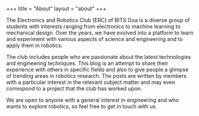 +++
title = "About"
layout = "about"
+++

The Electronics and Robotics Club (ERC) of BITS Goa is a diverse group of students with interests ranging from electronics to machine learning to mechanical design. Over the years, we have evolved into a platform to learn and experiment with various aspects of science and engineering and to apply them in robotics.

The club includes people who are passionate about the latest technologies and engineering techniques.  This blog is an attempt to share their experience with others in specific fields and also to give people a glimpse of trending areas in robotics research. The posts are written by members with a particular interest in the relevant subject matter and may even correspond to a project that the club has worked upon.

We are open to anyone with a general interest in engineering and who wants to explore robotics, so feel free to get in touch with us.
